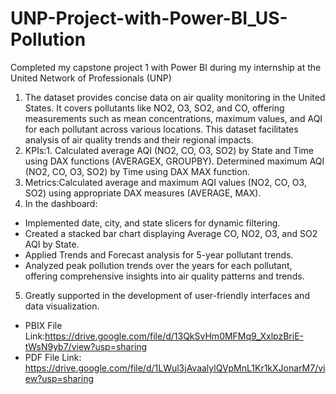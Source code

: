 # UNP-Project-with-Power-BI_US-Pollution

Completed my capstone project 1 with Power BI during my internship at the United Network of Professionals (UNP)

 1. The dataset provides concise data on air quality monitoring in the United States. It covers pollutants like NO2, O3, SO2, and CO, offering measurements such as mean concentrations, maximum values, and AQI for each pollutant across various locations. This dataset facilitates analysis of air quality trends and their regional impacts.
 2. KPIs:1. Calculated average AQI (NO2, CO, O3, SO2) by State and Time using DAX functions (AVERAGEX, GROUPBY). Determined maximum AQI (NO2, CO, O3, SO2) by Time using DAX MAX function.
3. Metrics:Calculated average and maximum AQI values (NO2, CO, O3, SO2) using appropriate DAX measures (AVERAGE, MAX).
4. In the dashboard:
- Implemented date, city, and state slicers for dynamic filtering.
- Created a stacked bar chart displaying Average CO, NO2, O3, and SO2 AQI by State.
- Applied Trends and Forecast analysis for 5-year pollutant trends.
- Analyzed peak pollution trends over the years for each pollutant, offering comprehensive insights into air quality patterns and trends.
5. Greatly supported in the development of user-friendly interfaces and data visualization.

- PBIX File Link:https://drive.google.com/file/d/13QkSvHm0MFMq9_XxlpzBriE-tWsN9yb7/view?usp=sharing
- PDF File Link: https://drive.google.com/file/d/1LWul3jAvaalylQVpMnL1Kr1kXJonarM7/view?usp=sharing

